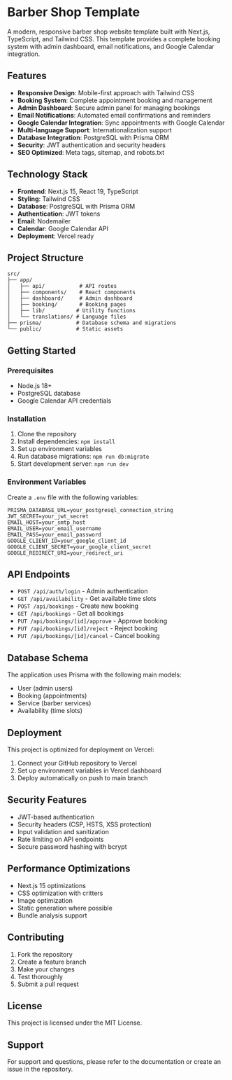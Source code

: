 # Barber Shop Template

A modern, responsive barber shop website template built with Next.js, TypeScript, and Tailwind CSS. This template provides a complete booking system with admin dashboard, email notifications, and Google Calendar integration.

## Features

- **Responsive Design**: Mobile-first approach with Tailwind CSS
- **Booking System**: Complete appointment booking and management
- **Admin Dashboard**: Secure admin panel for managing bookings
- **Email Notifications**: Automated email confirmations and reminders
- **Google Calendar Integration**: Sync appointments with Google Calendar
- **Multi-language Support**: Internationalization support
- **Database Integration**: PostgreSQL with Prisma ORM
- **Security**: JWT authentication and security headers
- **SEO Optimized**: Meta tags, sitemap, and robots.txt

## Technology Stack

- **Frontend**: Next.js 15, React 19, TypeScript
- **Styling**: Tailwind CSS
- **Database**: PostgreSQL with Prisma ORM
- **Authentication**: JWT tokens
- **Email**: Nodemailer
- **Calendar**: Google Calendar API
- **Deployment**: Vercel ready

## Project Structure

```
src/
├── app/
│   ├── api/           # API routes
│   ├── components/    # React components
│   ├── dashboard/     # Admin dashboard
│   ├── booking/       # Booking pages
│   ├── lib/          # Utility functions
│   └── translations/ # Language files
├── prisma/           # Database schema and migrations
└── public/           # Static assets
```

## Getting Started

### Prerequisites

- Node.js 18+
- PostgreSQL database
- Google Calendar API credentials

### Installation

1. Clone the repository
2. Install dependencies: `npm install`
3. Set up environment variables
4. Run database migrations: `npm run db:migrate`
5. Start development server: `npm run dev`

### Environment Variables

Create a `.env` file with the following variables:

```
PRISMA_DATABASE_URL=your_postgresql_connection_string
JWT_SECRET=your_jwt_secret
EMAIL_HOST=your_smtp_host
EMAIL_USER=your_email_username
EMAIL_PASS=your_email_password
GOOGLE_CLIENT_ID=your_google_client_id
GOOGLE_CLIENT_SECRET=your_google_client_secret
GOOGLE_REDIRECT_URI=your_redirect_uri
```

## API Endpoints

- `POST /api/auth/login` - Admin authentication
- `GET /api/availability` - Get available time slots
- `POST /api/bookings` - Create new booking
- `GET /api/bookings` - Get all bookings
- `PUT /api/bookings/[id]/approve` - Approve booking
- `PUT /api/bookings/[id]/reject` - Reject booking
- `PUT /api/bookings/[id]/cancel` - Cancel booking

## Database Schema

The application uses Prisma with the following main models:

- User (admin users)
- Booking (appointments)
- Service (barber services)
- Availability (time slots)

## Deployment

This project is optimized for deployment on Vercel:

1. Connect your GitHub repository to Vercel
2. Set up environment variables in Vercel dashboard
3. Deploy automatically on push to main branch

## Security Features

- JWT-based authentication
- Security headers (CSP, HSTS, XSS protection)
- Input validation and sanitization
- Rate limiting on API endpoints
- Secure password hashing with bcrypt

## Performance Optimizations

- Next.js 15 optimizations
- CSS optimization with critters
- Image optimization
- Static generation where possible
- Bundle analysis support

## Contributing

1. Fork the repository
2. Create a feature branch
3. Make your changes
4. Test thoroughly
5. Submit a pull request

## License

This project is licensed under the MIT License.

## Support

For support and questions, please refer to the documentation or create an issue in the repository.
